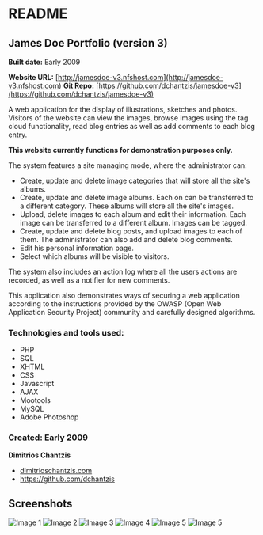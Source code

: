 # README

## James Doe Portfolio (version 3)
**Built date:** Early 2009

**Website URL:** [http://jamesdoe-v3.nfshost.com](http://jamesdoe-v3.nfshost.com)
**Git Repo:** [https://github.com/dchantzis/jamesdoe-v3](https://github.com/dchantzis/jamesdoe-v3)

A web application for the display of illustrations, sketches and photos.
Visitors of the website can view the images, browse images using the tag cloud functionality, read blog entries as well as add comments to each blog entry.

**This website currently functions for demonstration purposes only.**

The system features a site managing mode, where the administrator can:

* Create, update and delete image categories that will store all the site's albums.
* Create, update and delete image albums. Each on can be transferred to a different category. These albums will store all the site's images.
* Upload, delete images to each album and edit their information. Each image can be transferred to a different album. Images can be tagged.
* Create, update and delete blog posts, and upload images to each of them. The administrator can also add and delete blog comments.
* Edit his personal information page.
* Select which albums will be visible to visitors.

The system also includes an action log where all the users actions are recorded, as well as a notifier for new comments.

This application also demonstrates ways of securing a web application according to the instructions provided by the OWASP (Open Web Application Security Project) community and carefully designed algorithms.

### Technologies and tools used:

* PHP
* SQL
* XHTML
* CSS
* Javascript
* AJAX
* Mootools
* MySQL
* Adobe Photoshop

### Created: Early 2009 ###

**Dimitrios Chantzis**
- [dimitrioschantzis.com](http://www.dimitrioschantzis.com)
- <https://github.com/dchantzis>

## Screenshots
![Image 1](http://jamesdoe-v3.nfshost.com/images/screenshots/screenshot-1.png)
![Image 2](http://jamesdoe-v3.nfshost.com/images/screenshots/screenshot-2.png)
![Image 3](http://jamesdoe-v3.nfshost.com/images/screenshots/screenshot-3.png)
![Image 4](http://jamesdoe-v3.nfshost.com/images/screenshots/screenshot-4.png)
![Image 5](http://jamesdoe-v3.nfshost.com/images/screenshots/screenshot-5.png)
![Image 5](http://jamesdoe-v3.nfshost.com/images/screenshots/screenshot-6.png)
